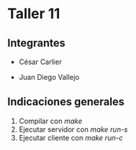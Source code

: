 # Taller 11

## Integrantes

* César Carlier

* Juan Diego Vallejo


## Indicaciones generales
1. Compilar con *make*
2. Ejecutar servidor con *make run-s*
3. Ejecutar cliente con *make run-c*
